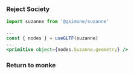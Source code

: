 ### Reject Society
```jsx
import suzanne from '@gsimone/suzanne'

...
const { nodes } = useGLTF(suzanne)
...
<primitive object={nodes.Suzanne.geometry} />
```
### Return to monke